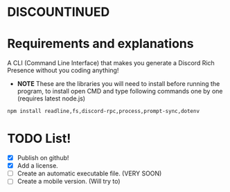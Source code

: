 # DISCOUNTINUED

# Requirements and explanations

A CLI (Command Line Interface) that makes you generate a Discord Rich Presence without you coding anything!
* **NOTE** These are the libraries you will need to install before running the program, to install open CMD and type following commands one by one (requires latest node.js)
```
npm install readline,fs,discord-rpc,process,prompt-sync,dotenv
```

# TODO List!

- [x] Publish on github!
- [x] Add a license.
- [ ] Create an automatic executable file. (VERY SOON)
- [ ] Create a mobile version. (Will try to)
